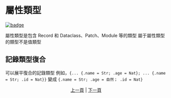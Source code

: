 # 屬性類型

[![badge](https://img.shields.io/endpoint.svg?url=https%3A%2F%2Fgezf7g7pd5.execute-api.ap-northeast-1.amazonaws.com%2Fdefault%2Fsource_up_to_date%3Fowner%3Derg-lang%26repos%3Derg%26ref%3Dmain%26path%3Ddoc/EN/syntax/type/09_attributive.md%26commit_hash%3Dbaf9e9597fbe528ed07a354a2b145e42ceef9e42)](https://gezf7g7pd5.execute-api.ap-northeast-1.amazonaws.com/default/source_up_to_date?owner=erg-lang&repos=erg&ref=main&path=doc/EN/syntax/type/09_attributive.md&commit_hash=baf9e9597fbe528ed07a354a2b145e42ceef9e42)

屬性類型是包含 Record 和 Dataclass、Patch、Module 等的類型
屬于屬性類型的類型不是值類型

## 記錄類型復合

可以展平復合的記錄類型
例如，`{... {.name = Str; .age = Nat}; ... {.name = Str; .id = Nat}}` 變成 `{.name = Str; .age = 自然； .id = Nat}`

<p align='center'>
    <a href='./08_value.md'>上一頁</a> | <a href='./10_interval.md'>下一頁</a>
</p>